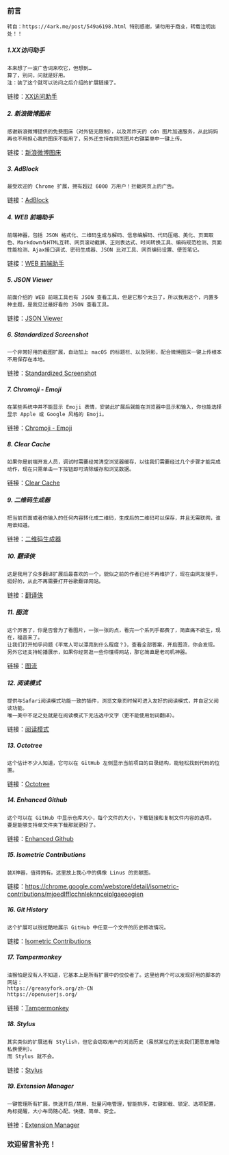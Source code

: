 <!--
author: hack0072008
head: http://www.etcunion.com/static/logo1_128x128.jpg
date: 2019-02-18
title: 分享一些好用的Chrome扩展
tags: Chrome扩展
images: http://www.etcunion.com/static/logo1_128x128.jpg
category: Chrome
status: publish
summary: 分享一些好用的Chrome扩展
-->





### 前言
    转自：https://4ark.me/post/549a6198.html 特别感谢，请勿用于商业，转载注明出处！！


##### 1.XX访问助手
    本来想了一波广告词来吹它，但想到…
    算了，别问，问就是好用。
    注：装了这个就可以访问之后介绍的扩展链接了。
链接：[XX访问助手](http://www.ggfwzs.com/)

##### 2. 新浪微博图床
    感谢新浪微博提供的免费图床（对外链无限制），以及吊炸天的 cdn 图片加速服务，从此妈妈再也不用担心我的图床不能用了，另外还支持在网页图片右键菜单中一键上传。
链接：[新浪微博图床](https://chrome.google.com/webstore/detail/%E6%96%B0%E6%B5%AA%E5%BE%AE%E5%8D%9A%E5%9B%BE%E5%BA%8A/fdfdnfpdplfbbnemmmoklbfjbhecpnhf)

##### 3. AdBlock
    最受欢迎的 Chrome 扩展，拥有超过 6000 万用户！拦截网页上的广告。
链接：[AdBlock](https://chrome.google.com/webstore/detail/adblock/gighmmpiobklfepjocnamgkkbiglidom)

##### 4. WEB 前端助手
    前端神器，包括 JSON 格式化、二维码生成与解码、信息编解码、代码压缩、美化、页面取色、Markdown与HTML互转、网页滚动截屏、正则表达式、时间转换工具、编码规范检测、页面性能检测、Ajax接口调试、密码生成器、JSON 比对工具、网页编码设置、便签笔记。
链接：[WEB 前端助手](https://chrome.google.com/webstore/detail/pkgccpejnmalmdinmhkkfafefagiiiad)

##### 5. JSON Viewer
    前面介绍的 WEB 前端工具也有 JSON 查看工具，但是它那个太丑了，所以我用这个，内置多种主题，是我见过最好看的 JSON 查看工具。
链接：[JSON Viewer](https://chrome.google.com/webstore/detail/json-viewer/gbmdgpbipfallnflgajpaliibnhdgobh)

##### 6. Standardized Screenshot
    一个非常好用的截图扩展，自动加上 macOS 的标题栏、以及阴影，配合微博图床一键上传根本不用保存在本地。
链接：[Standardized Screenshot](https://chrome.google.com/webstore/detail/pabdhaakclnechgfhmnhkcbmjobeoope)

##### 7. Chromoji - Emoji
    在某些系统中并不能显示 Emoji 表情，安装此扩展后就能在浏览器中显示和输入，你也能选择显示 Apple 或 Google 风格的 Emoji。
链接：[Chromoji - Emoji](https://chrome.google.com/webstore/detail/chromoji-emoji-for-google/cahedbegdkagmcjfolhdlechbkeaieki)

##### 8. Clear Cache
    如果你是前端开发人员，调试时需要经常清空浏览器缓存，以往我们需要经过几个步骤才能完成动作，现在只需单击一下按钮即可清除缓存和浏览数据。
链接：[Clear Cache](https://chrome.google.com/webstore/detail/clear-cache/cppjkneekbjaeellbfkmgnhonkkjfpdn)

##### 9. 二维码生成器
    把当前页面或者你输入的任何内容转化成二维码，生成后的二维码可以保存，并且无需联网，谁用谁知道。
链接：[二维码生成器](https://chrome.google.com/webstore/detail/quick-qr-code-generator/afpbjjgbdimpioenaedcjgkaigggcdpp?hl=zh-CN)

##### 10. 翻译侠
    这是我用了众多翻译扩展后最喜欢的一个，貌似之前的作者已经不再维护了，现在由网友接手，挺好的，从此不再需要打开谷歌翻译网站。
链接：[翻译侠](https://chrome.google.com/webstore/detail/translate-man/fnjoonbenhhijnoegpfkpagjamomgjjm/related?hl=zh-CN)

##### 11. 图流
    这个厉害了，你是否曾为了看图片，一张一张的点，看完一个系列手都费了，简直痛不欲生，现在，福音来了。
    让我们打开知乎问题《平常人可以漂亮到什么程度？》，查看全部答案，开启图流，你会发现。
    另外它还支持轮播展示，如果你经常逛一些你懂得网站，那它简直是老司机神器。
链接：[图流](https://chrome.google.com/webstore/detail/%E5%9B%BE%E6%B5%81-%E7%9C%8B%E5%9B%BE%E5%8A%A9%E6%89%8B/gpcdnjdgomhddecjpknmfodkpkgibajh?utm_source=chrome-ntp-icon)

##### 12. 阅读模式
    提供与Safari阅读模式功能一致的插件，浏览文章页时候可进入友好的阅读模式，并自定义阅读功能。
    唯一美中不足之处就是在阅读模式下无法选中文字（更不能使用划词翻译）。
链接：[阅读模式](https://chrome.google.com/webstore/detail/reader-view/iibolhpkjjmoepndefdmdlmbpfhlgjpl)

##### 13. Octotree
    这个估计不少人知道，它可以在 GitHub 左侧显示当前项目的目录结构，能轻松找到代码的位置。
链接：[Octotree](https://chrome.google.com/webstore/detail/octotree/bkhaagjahfmjljalopjnoealnfndnagc)

##### 14. Enhanced Github
    这个可以在 GitHub 中显示仓库大小，每个文件的大小，下载链接和复制文件内容的选项。
    要是能够支持单文件夹下载那就更好了。
链接：[Enhanced Github](https://chrome.google.com/webstore/detail/enhanced-github/anlikcnbgdeidpacdbdljnabclhahhmd)

##### 15. Isometric Contributions
    装X神器，值得拥有。这里放上我心中的偶像 Linus 的贡献图。
链接：https://chrome.google.com/webstore/detail/isometric-contributions/mjoedlfflcchnleknnceiplgaeoegien

##### 16. Git History
    这个扩展可以很炫酷地展示 GitHub 中任意一个文件的历史修改情况。
链接：[Isometric Contributions](https://chrome.google.com/webstore/detail/git-history-browser-exten/laghnmifffncfonaoffcndocllegejnf)

##### 17. Tampermonkey
    油猴怕是没有人不知道，它基本上是所有扩展中的佼佼者了。这里给两个可以发现好用的脚本的网站：
    https://greasyfork.org/zh-CN
    https://openuserjs.org/
链接：[Tampermonkey](https://chrome.google.com/webstore/detail/tampermonkey/dhdgffkkebhmkfjojejmpbldmpobfkfo)

##### 18. Stylus
    其实类似的扩展还有 Stylish，但它会窃取用户的浏览历史（虽然某位药王说我们更愿意用隐私换便利）。
    而 Stylus 就不会。
链接：[Stylus](https://chrome.google.com/webstore/detail/stylus/clngdbkpkpeebahjckkjfobafhncgmne)

##### 19. Extension Manager
    一键管理所有扩展，快速开启/禁用、批量闪电管理，智能排序，右键卸载、锁定、选项配置，角标提醒，大小布局随心配。快捷、简单、安全。
链接：[Extension Manager](https://chrome.google.com/webstore/detail/extension-manager/gjldcdngmdknpinoemndlidpcabkggco?hl=zh-CN)

### 欢迎留言补充！


~~~完~~~



